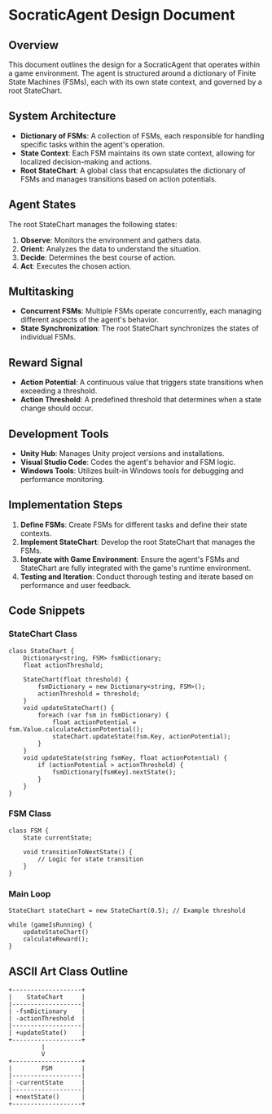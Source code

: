 # SocraticAgent Design Document

## Overview
This document outlines the design for a SocraticAgent that operates within a game environment. The agent is structured around a dictionary of Finite State Machines (FSMs), each with its own state context, and governed by a root StateChart.

## System Architecture
- **Dictionary of FSMs**: A collection of FSMs, each responsible for handling specific tasks within the agent's operation.
- **State Context**: Each FSM maintains its own state context, allowing for localized decision-making and actions.
- **Root StateChart**: A global class that encapsulates the dictionary of FSMs and manages transitions based on action potentials.

## Agent States
The root StateChart manages the following states:
1. **Observe**: Monitors the environment and gathers data.
2. **Orient**: Analyzes the data to understand the situation.
3. **Decide**: Determines the best course of action.
4. **Act**: Executes the chosen action.

## Multitasking
- **Concurrent FSMs**: Multiple FSMs operate concurrently, each managing different aspects of the agent's behavior.
- **State Synchronization**: The root StateChart synchronizes the states of individual FSMs.

## Reward Signal
- **Action Potential**: A continuous value that triggers state transitions when exceeding a threshold.
- **Action Threshold**: A predefined threshold that determines when a state change should occur.

## Development Tools
- **Unity Hub**: Manages Unity project versions and installations.
- **Visual Studio Code**: Codes the agent's behavior and FSM logic.
- **Windows Tools**: Utilizes built-in Windows tools for debugging and performance monitoring.

## Implementation Steps
1. **Define FSMs**: Create FSMs for different tasks and define their state contexts.
2. **Implement StateChart**: Develop the root StateChart that manages the FSMs.
3. **Integrate with Game Environment**: Ensure the agent's FSMs and StateChart are fully integrated with the game's runtime environment.
4. **Testing and Iteration**: Conduct thorough testing and iterate based on performance and user feedback.

## Code Snippets

### StateChart Class
```plaintext
class StateChart {
    Dictionary<string, FSM> fsmDictionary;
    float actionThreshold;

    StateChart(float threshold) {
        fsmDictionary = new Dictionary<string, FSM>();
        actionThreshold = threshold;
    }
    void updateStateChart() {
        foreach (var fsm in fsmDictionary) {
            float actionPotential = fsm.Value.calculateActionPotential();
            stateChart.updateState(fsm.Key, actionPotential);
        }
    }
    void updateState(string fsmKey, float actionPotential) {
        if (actionPotential > actionThreshold) {
            fsmDictionary[fsmKey].nextState();
        }
    }
}
```

### FSM Class
```plaintext
class FSM {
    State currentState;

    void transitionToNextState() {
        // Logic for state transition
    }
}
```

### Main Loop
```plaintext
StateChart stateChart = new StateChart(0.5); // Example threshold

while (gameIsRunning) {
    updateStateChart()
    calculateReward();
}
```

## ASCII Art Class Outline

```
+-------------------+
|    StateChart     |
|-------------------|
| -fsmDictionary    |
| -actionThreshold  |
|-------------------|
| +updateState()    |
+-------------------+
         |
         V
+-------------------+
|        FSM        |
|-------------------|
| -currentState     |
|-------------------|
| +nextState()      |
+-------------------+
```

